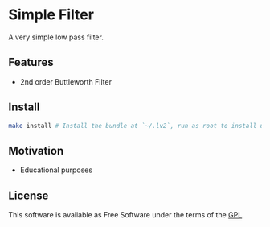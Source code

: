 Simple Filter
===========

A very simple low pass filter.

Features
--------

- 2nd order Buttleworth Filter

Install
-------

```bash
make install # Install the bundle at `~/.lv2`, run as root to install under `/usr/lib/lv2`
```

Motivation
----------

- Educational purposes

License
-------

This software is available as Free Software under the terms of the [GPL](https://opensource.org/licenses/GPL-3.0).
